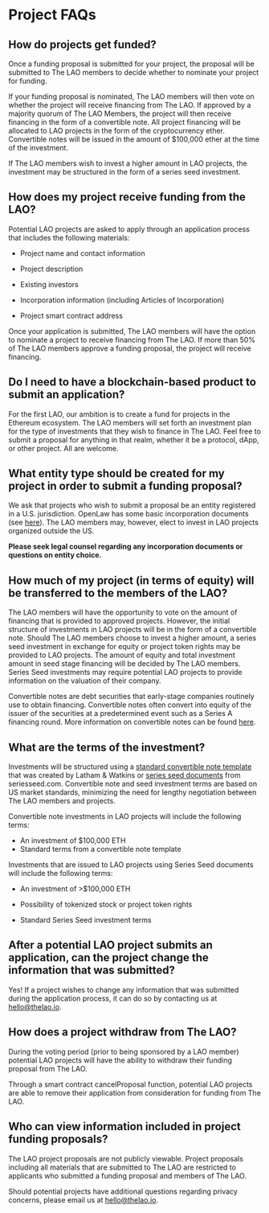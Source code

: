# Project FAQs

## How do projects get funded?

Once a funding proposal is submitted for your project, the proposal will be submitted to The LAO members to decide whether to nominate your project for funding.

If your funding proposal is nominated, The LAO members will then vote on whether the project will receive financing from The LAO. If approved by a majority quorum of The LAO Members, the project will then receive financing in the form of a convertible note. All project financing will be allocated to LAO projects in the form of the cryptocurrency ether. Convertible notes will be issued in the amount of \$100,000 ether at the time of the investment.

If The LAO members wish to invest a higher amount in LAO projects, the investment may be structured in the form of a series seed investment.

## How does my project receive funding from the LAO?

Potential LAO projects are asked to apply through an application process that includes the following materials:

- Project name and contact information

- Project description

- Existing investors

- Incorporation information (including Articles of Incorporation)

- Project smart contract address

Once your application is submitted, The LAO members will have the option to nominate a project to receive financing from The LAO. If more than 50% of The LAO members approve a funding proposal, the project will receive financing.

## Do I need to have a blockchain-based product to submit an application?

For the first LAO, our ambition is to create a fund for projects in the Ethereum ecosystem. The LAO members will set forth an investment plan for the type of investments that they wish to finance in The LAO. Feel free to submit a proposal for anything in that realm, whether it be a protocol, dApp, or other project. All are welcome.

## What entity type should be created for my project in order to submit a funding proposal?

We ask that projects who wish to submit a proposal be an entity registered in a U.S. jurisdiction. OpenLaw has some basic incorporation documents (see [here](https://lib.openlaw.io/web/default/template/Template%20Marketplace%20-%20Certificate%20of%20Incorporation)). The LAO members may, however, elect to invest in LAO projects organized outside the US.

**Please seek legal counsel regarding any incorporation documents or questions on entity choice.**

## How much of my project (in terms of equity) will be transferred to the members of the LAO?

The LAO members will have the opportunity to vote on the amount of financing that is provided to approved projects. However, the initial structure of investments in LAO projects will be in the form of a convertible note. Should The LAO members choose to invest a higher amount, a series seed investment in exchange for equity or project token rights may be provided to LAO projects. The amount of equity and total investment amount in seed stage financing will be decided by The LAO members. Series Seed investments may require potential LAO projects to provide information on the valuation of their company.

Convertible notes are debt securities that early-stage companies routinely use to obtain financing. Convertible notes often convert into equity of the issuer of the securities at a predetermined event such as a Series A financing round. More information on convertible notes can be found [here](https://consensys.net/convertible-note/).

## What are the terms of the investment?

Investments will be structured using a [standard convertible note template](https://legal-toolkit.openlaw.io/flow/Automated%20Convertible%20Note?accessToken=aa5d4370-0a9c-4ad9-8b63-e1a0ba6f808f) that was created by Latham & Watkins or [series seed documents](https://www.seriesseed.com) from seriesseed.com. Convertible note and seed investment terms are based on US market standards, minimizing the need for lengthy negotiation between The LAO members and projects.

Convertible note investments in LAO projects will include the following terms:

- An investment of \$100,000 ETH
- Standard terms from a convertible note template

Investments that are issued to LAO projects using Series Seed documents will include the following terms:

- An investment of >\$100,000 ETH

- Possibility of tokenized stock or project token rights

- Standard Series Seed investment terms

## After a potential LAO project submits an application, can the project change the information that was submitted?

Yes! If a project wishes to change any information that was submitted during the application process, it can do so by contacting us at hello@thelao.io.

## How does a project withdraw from The LAO?

During the voting period (prior to being sponsored by a LAO member) potential LAO projects will have the ability to withdraw their funding proposal from The LAO.

Through a smart contract cancelProposal function, potential LAO projects are able to remove their application from consideration for funding from The LAO.

## Who can view information included in project funding proposals?

The LAO project proposals are not publicly viewable. Project proposals including all materials that are submitted to The LAO are restricted to applicants who submitted a funding proposal and members of The LAO.

Should potential projects have additional questions regarding privacy concerns, please email us at hello@thelao.io.
